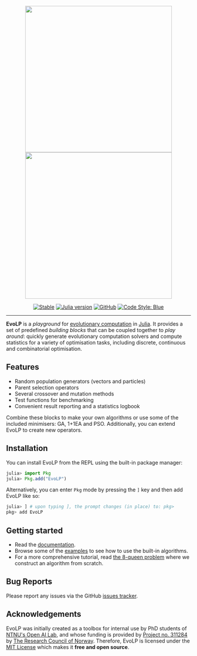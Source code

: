 <p align="center">
    <img width="400px" src="https://raw.githubusercontent.com/ntnu-ai-lab/EvoLP.jl/master/docs/src/assets/logo.png#gh-light-mode-only"/>
    <img width="400px" src="https://raw.githubusercontent.com/ntnu-ai-lab/EvoLP.jl/master/docs/src/assets/logo-dark.png#gh-dark-mode-only"/>
</p>

<div align="center">

[![Stable](https://img.shields.io/badge/docs-latest-blue.svg)](https://ntnu-ai-lab.github.io/EvoLP.jl/)
[![Julia version](https://img.shields.io/badge/Julia-1.8-blueviolet.svg?logo=julia)](https://julialang.org)
[![GitHub](https://img.shields.io/github/license/ntnu-ai-lab/EvoLP)](https://github.com/ntnu-ai-lab/EvoLP/blob/main/LICENSE)
[![Code Style: Blue](https://img.shields.io/badge/code%20style-blue-blue.svg)](https://github.com/invenia/BlueStyle)

</div>

---

**EvoLP** is a _playground_ for [evolutionary computation](https://en.wikipedia.org/wiki/Evolutionary_computation) in [Julia](https://julialang.org). It provides a set of predefined _building blocks_ that can be coupled together to _play around_: quickly generate evolutionary computation solvers and compute statistics for a variety of optimisation tasks, including discrete, continuous and combinatorial optimisation.

## Features

- Random population generators (vectors and particles)
- Parent selection operators
- Several crossover and mutation methods
- Test functions for benchmarking
- Convenient result reporting and a statistics logbook

Combine these blocks to make your own algorithms or use some of the included minimisers: GA, 1+1EA and PSO.
Additionally, you can extend EvoLP to create new operators.

## Installation

You can install EvoLP from the REPL using the built-in package manager:

```julia
julia> import Pkg
julia> Pkg.add("EvoLP")
```

Alternatively, you can enter `Pkg` mode by pressing the `]` key and then add EvoLP like so:

```julia
julia> ] # upon typing ], the prompt changes (in place) to: pkg>
pkg> add EvoLP
```

## Getting started

- Read the [documentation](https://ntnu-ai-lab.github.io/EvoLP.jl/).
- Browse some of the [examples](https://github.com/ntnu-ai-lab/EvoLP/tree/main/examples/) to see how to use the built-in algorithms.
- For a more comprehensive tutorial, read [the 8-queen problem](/examples/ga_k_queens.ipynb) where we construct an algorithm from scratch.

## Bug Reports

Please report any issues via the GitHub [issues tracker](https://github.com/ntnu-ai-lab/EvoLP/issues).

## Acknowledgements

EvoLP was initially created as a toolbox for internal use by PhD students of [NTNU's Open AI Lab](https://www.ntnu.edu/ailab/ai-lab), and whose funding is provided by [Project no. 311284](https://prosjektbanken.forskningsradet.no/en/project/FORISS/311284) by [The Research Council of Norway](https://www.forskningsradet.no/). Therefore, EvoLP is licensed under the [MIT License](https://github.com/ntnu-ai-lab/EvoLP/blob/main/LICENSE) which makes it **free and open source**.
